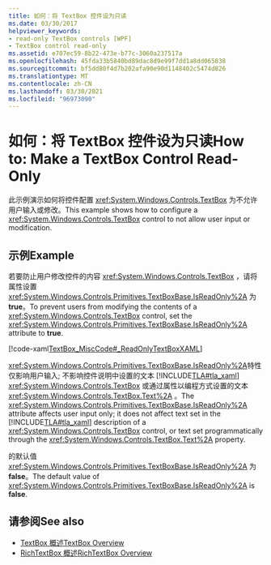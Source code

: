 ```yaml
---
title: 如何：将 TextBox 控件设为只读
ms.date: 03/30/2017
helpviewer_keywords:
- read-only TextBox controls [WPF]
- TextBox control read-only
ms.assetid: e707ec59-8b22-473e-b77c-3060a237517a
ms.openlocfilehash: 45fda33b5840bd89dac8d9e99f7dd1a8dd065838
ms.sourcegitcommit: bf5dd80f4d7b202afa90e90d1148402c5474d826
ms.translationtype: MT
ms.contentlocale: zh-CN
ms.lasthandoff: 03/30/2021
ms.locfileid: "96973090"
---
```

# <a name="how-to-make-a-textbox-control-read-only"></a><span data-ttu-id="c1e35-102">如何：将 TextBox 控件设为只读</span><span class="sxs-lookup"><span data-stu-id="c1e35-102">How to: Make a TextBox Control Read-Only</span></span>
<span data-ttu-id="c1e35-103">此示例演示如何将控件配置 <xref:System.Windows.Controls.TextBox> 为不允许用户输入或修改。</span><span class="sxs-lookup"><span data-stu-id="c1e35-103">This example shows how to configure a <xref:System.Windows.Controls.TextBox> control to not allow user input or modification.</span></span>  
  
## <a name="example"></a><span data-ttu-id="c1e35-104">示例</span><span class="sxs-lookup"><span data-stu-id="c1e35-104">Example</span></span>  
 <span data-ttu-id="c1e35-105">若要防止用户修改控件的内容 <xref:System.Windows.Controls.TextBox> ，请将属性设置 <xref:System.Windows.Controls.Primitives.TextBoxBase.IsReadOnly%2A> 为 **true**。</span><span class="sxs-lookup"><span data-stu-id="c1e35-105">To prevent users from modifying the contents of a <xref:System.Windows.Controls.TextBox> control, set the <xref:System.Windows.Controls.Primitives.TextBoxBase.IsReadOnly%2A> attribute to **true**.</span></span>  
  
 [!code-xaml[TextBox_MiscCode#_ReadOnlyTextBoxXAML](~/samples/snippets/csharp/VS_Snippets_Wpf/TextBox_MiscCode/CSharp/Window1.xaml#_readonlytextboxxaml)]  
  
 <span data-ttu-id="c1e35-106"><xref:System.Windows.Controls.Primitives.TextBoxBase.IsReadOnly%2A>特性仅影响用户输入; 不影响控件说明中设置的文本 [!INCLUDE[TLA#tla_xaml](../../../includes/tlasharptla-xaml-md.md)] <xref:System.Windows.Controls.TextBox> 或通过属性以编程方式设置的文本 <xref:System.Windows.Controls.TextBox.Text%2A> 。</span><span class="sxs-lookup"><span data-stu-id="c1e35-106">The <xref:System.Windows.Controls.Primitives.TextBoxBase.IsReadOnly%2A> attribute affects user input only; it does not affect text set in the [!INCLUDE[TLA#tla_xaml](../../../includes/tlasharptla-xaml-md.md)] description of a <xref:System.Windows.Controls.TextBox> control, or text set programmatically through the <xref:System.Windows.Controls.TextBox.Text%2A> property.</span></span>  
  
 <span data-ttu-id="c1e35-107">的默认值 <xref:System.Windows.Controls.Primitives.TextBoxBase.IsReadOnly%2A> 为 **false**。</span><span class="sxs-lookup"><span data-stu-id="c1e35-107">The default value of <xref:System.Windows.Controls.Primitives.TextBoxBase.IsReadOnly%2A> is **false**.</span></span>  
  
## <a name="see-also"></a><span data-ttu-id="c1e35-108">请参阅</span><span class="sxs-lookup"><span data-stu-id="c1e35-108">See also</span></span>

- [<span data-ttu-id="c1e35-109">TextBox 概述</span><span class="sxs-lookup"><span data-stu-id="c1e35-109">TextBox Overview</span></span>](textbox-overview.md)
- [<span data-ttu-id="c1e35-110">RichTextBox 概述</span><span class="sxs-lookup"><span data-stu-id="c1e35-110">RichTextBox Overview</span></span>](richtextbox-overview.md)
